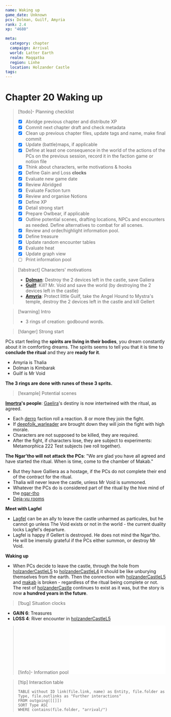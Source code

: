 ```yaml
---
name: Waking up
game_date: Unknown
pcs: Dolman, Guilf, Amyria
rank: 2.4
xp: "4680" 

meta:
  category: chapter
  campaign: Arrival
  world: Latter Earth
  realm: Maqqatba
  region: Linhe
  location: Holzander Castle
tags: 
---
```

# Chapter 20 Waking up

> [!todo]- Planning checklist
> - [x] Abridge previous chapter and distribute XP
> - [x] Commit next chapter draft and check metadata
> - [x] Clean up previous chapter files, update tags and name, make final commit
> - [x] Update (battle)maps, if applicable
> - [x] Define at least one consequence in the world of the actions of the PCs on the previous session, record it in the faction game or notion file
> - [x] Think about characters, write motivations & hooks
> - [x] Define Gain and Loss **clocks**
> - [x] Evaluate new game date
> - [x] Review Abridged
> - [x] Evaluate Faction turn
> - [x] Review and organise Notions
> - [x] Define XP
> - [x] Detail strong start
> - [x] Prepare Owlbear, if applicable
> - [x] Outline potential scenes, drafting locations, NPCs and encounters as needed. Define alternatives to combat for all scenes.
> - [x] Review and order/highlight information pool.
> - [x] Define treasure
> - [x] Update random encounter tables
> - [x] Evaluate heat
> - [x] Update graph view
> - [ ] Print information pool

> [!abstract] Characters' motivations
> - **[Dolman](../pcs/Dolman.md)**: Destroy the 2 devices left in the castle, save Galiera
> - **[Guilf](../pcs/Guilf.md)**: Kill? Mr. Void and save the world (by destroying the 2 devices left in the castle)
> - **[Amyria](../pcs/Amyria.md)**: Protect little Guilf, take the Angel Hound to Mystra's temple, destroy the 2 devices left in the castle and kill Gellert

> [!warning] Intro
> - 3 rings of creation: godbound words.

> [!danger] Strong start

PCs start feeling the **spirits are living in their bodies**, you dream constantly about it in comforting dreams. The spirits seems to tell you that it is time to **conclude the ritual** and they are **ready for it**.

- Amyria is Thalia
- Dolman is Kimbarak
- Guilf is Mr Void

**The 3 rings are done with runes of these 3 sprits.**

> [!example] Potential scenes

**[Imortra](../npcs/Imortra.md)'s people**: [Gaelira](../npcs/Gaelira.md)'s destiny is now intertwined with the ritual, as agreed.
- Each [derro](../../_gm/statblocks/derro.md) faction roll a reaction. 8 or more they join the fight.
- If [deepfolk_warleader](../../_gm/statblocks/deepfolk_warleader.md) are brought down they will join the fight with high morale.
- Characters are not supposed to be killed, they are required.
- After the fight, if characters lose, they are subject to experiments: Metamorphica 222 Test subjects (we roll together).

**The Ngar'tho will not attack the PCs**: "We are glad you have all agreed and have started the ritual. When is time, come to the chamber of Makab."
- But they have Galliera as a hostage, if the PCs do not complete their end of the contract for the ritual.
- Thalia will never leave the castle, unless Mr Void is summoned.
- Whatever the PCs do is considered part of the ritual by the hive mind of the [ngar-tho](../../_gm/statblocks/ngar-tho.md)
- [Deja-vu rooms](chap019.md#Deja-vu%20rooms)

**Meet with Lagfel**
- [Lagfel](../npcs/Lagfel.md) can be an ally to leave the castle unharmed as particules, but he cannot go unless The Void exists or not in the world - the current duality locks Lagfel's departure.
- Lagfel is happy if Gellert is destroyed. He does not mind the Ngar'tho. He will be imensily grateful if the PCs either summon, or destroy Mr Void.

**Waking up**
- When PCs decide to leave the castle, through the hole from [holzanderCastleL5](../locations/holzanderCastleL5.md) to [holzanderCastleL4](../locations/holzanderCastleL4.md) it should be like unburying themselves from the earth. Then the connection with [holzanderCastleL5](../locations/holzanderCastleL5.md) and [makab](../locations/makab.md) is broken - regardless of the ritual being complete or not. The rest of [holzanderCastle](../locations/holzanderCastle.md) continues to exist as it was, but the story is now **a hundred years in the future**.

> [!bug] Situation clocks

- **GAIN 6**: Treasures
- **LOSS 4**: River encounter in [holzanderCastleL5](../locations/holzanderCastleL5.md) 

> [!info]- Information pool
> ![Information pool](arrival/_informationPool.md)

> [!tip] Interaction table 
> 
> ```dataview
> TABLE without ID link(file.link, name) as Entity, file.folder as Type, file.outlinks as "Further interactions"
> FROM outgoing([[]]) 
> SORT Type ASC
> WHERE contains(file.folder, "arrival/")
> ```

